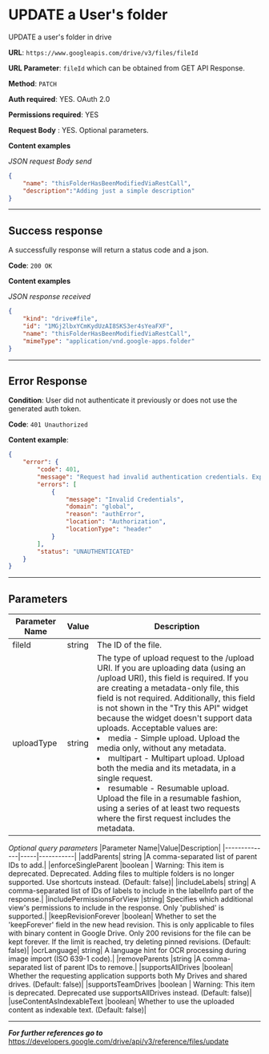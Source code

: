 # UPDATE a User's folder

UPDATE a user's folder in drive

**URL**: ```https://www.googleapis.com/drive/v3/files/fileId```

**URL Parameter**: ```fileId``` which can be obtained from GET API Response.

**Method**: ```PATCH```

**Auth required**: YES. OAuth 2.0

**Permissions required**: YES

**Request Body** : YES. Optional parameters.

**Content examples**

*JSON request Body send*
```json
{
    "name": "thisFolderHasBeenModifiedViaRestCall",
    "description":"Adding just a simple description"
}
```
-----------

## Success response

A successfully response will return a status code and a json.

**Code**: ```200 OK```

**Content examples**

*JSON response received*
```json
{
    "kind": "drive#file",
    "id": "1MGj2lbxYCmKydUzAI8SKS3er4sYeaFXF",
    "name": "thisFolderHasBeenModifiedViaRestCall",
    "mimeType": "application/vnd.google-apps.folder"
}
```
-----------

## Error Response

**Condition**: User did not authenticate it previously or does not use the generated auth token.

**Code**: ```401 Unauthorized```

**Content example**:

```json
{
    "error": {
        "code": 401,
        "message": "Request had invalid authentication credentials. Expected OAuth 2 access token, login cookie or other valid authentication credential. See https://developers.google.com/identity/sign-in/web/devconsole-project.",
        "errors": [
            {
                "message": "Invalid Credentials",
                "domain": "global",
                "reason": "authError",
                "location": "Authorization",
                "locationType": "header"
            }
        ],
        "status": "UNAUTHENTICATED"
    }
}
```

-----------

## Parameters
|Parameter Name|Value|Description|
|--------------|-----|-----------|
|fileId|string|The ID of the file.|
|uploadType|string|The type of upload request to the /upload URI. If you are uploading data (using an /upload URI), this field is required. If you are creating a metadata-only file, this field is not required. Additionally, this field is not shown in the "Try this API" widget because the widget doesn't support data uploads. Acceptable values are: <li>media - Simple upload. Upload the media only, without any metadata.</li> <li>multipart - Multipart upload. Upload both the media and its metadata, in a single request.</li><li>resumable - Resumable upload. Upload the file in a resumable fashion, using a series of at least two requests where the first request includes the metadata.</li>|

*Optional query parameters*
|Parameter Name|Value|Description|
|--------------|-----|-----------|
|addParents|	string	|A comma-separated list of parent IDs to add.|
|enforceSingleParent	|boolean	| Warning: This item is deprecated. Deprecated. Adding files to multiple folders is no longer supported. Use shortcuts instead. (Default: false)|
|includeLabels|	string|	A comma-separated list of IDs of labels to include in the labelInfo part of the response.|
|includePermissionsForView	|string|	Specifies which additional view's permissions to include in the response. Only 'published' is supported.|
|keepRevisionForever	|boolean|	Whether to set the 'keepForever' field in the new head revision. This is only applicable to files with binary content in Google Drive. Only 200 revisions for the file can be kept forever. If the limit is reached, try deleting pinned revisions. (Default: false)|
|ocrLanguage|	string|	A language hint for OCR processing during image import (ISO 639-1 code).|
|removeParents	|string	|A comma-separated list of parent IDs to remove.|
|supportsAllDrives	|boolean|	Whether the requesting application supports both My Drives and shared drives. (Default: false)|
|supportsTeamDrives	|boolean	| Warning: This item is deprecated. Deprecated use supportsAllDrives instead. (Default: false)|
|useContentAsIndexableText	|boolean|	Whether to use the uploaded content as indexable text. (Default: false)|

-----------
**_For further references go to_**
https://developers.google.com/drive/api/v3/reference/files/update